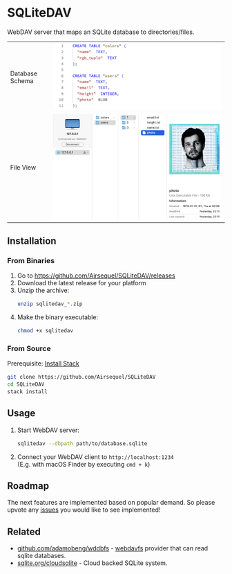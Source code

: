 # SQLiteDAV

WebDAV server that maps an SQLite database to directories/files.

| | |
---|---
Database Schema | ![SQL Schema Code](./images/2023-10-16t1031_sql.png)
File View | ![Screenshot of macOS Finder](./images/2023-10-17t2031_finder.png)


## Installation

### From Binaries

1. Go to https://github.com/Airsequel/SQLiteDAV/releases
1. Download the latest release for your platform
1. Unzip the archive:
    ```sh
    unzip sqlitedav_*.zip
    ```
1. Make the binary executable:
    ```sh
    chmod +x sqlitedav
    ```


### From Source

Prerequisite:
[Install Stack](https://docs.haskellstack.org/en/stable/#how-to-install-stack)

```sh
git clone https://github.com/Airsequel/SQLiteDAV
cd SQLiteDAV
stack install
```


## Usage

1. Start WebDAV server:
    ```sh
    sqlitedav --dbpath path/to/database.sqlite
    ```
2. Connect your WebDAV client to `http://localhost:1234` \
    (E.g. with macOS Finder by executing `cmd + k`)


## Roadmap

The next features are implemented based on popular demand.
So please upvote any [issues](https://github.com/Airsequel/SQLiteDAV/issues)
you would like to see implemented!

## Related

- [github.com/adamobeng/wddbfs][wddbfs] - [webdavfs] provider that can read sqlite databases.
- [sqlite.org/cloudsqlite][cloudsqlite] - Cloud backed SQLite system.

[cloudsqlite]: https://sqlite.org/cloudsqlite/doc/trunk/www/index.wiki
[wddbfs]: https://github.com/adamobeng/wddbfs
[webdavfs]: https://github.com/miquels/webdavfs
